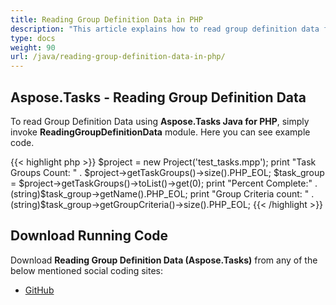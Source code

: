 ```yaml
---
title: Reading Group Definition Data in PHP
description: "This article explains how to read group definition data from Microsoft Project (MPP/XML) files using Aspose.Tasks Java for PHP."
type: docs
weight: 90
url: /java/reading-group-definition-data-in-php/
---
```


## **Aspose.Tasks - Reading Group Definition Data**
To read Group Definition Data using **Aspose.Tasks Java for PHP**, simply invoke **ReadingGroupDefinitionData** module. Here you can see example code.

{{< highlight php >}}
$project = new Project('test_tasks.mpp');
print "Task Groups Count: " . $project->getTaskGroups()->size().PHP_EOL;
$task_group = $project->getTaskGroups()->toList()->get(0);
print "Percent Complete:" .  (string)$task_group->getName().PHP_EOL;
print "Group Criteria count: " . (string)$task_group->getGroupCriteria()->size().PHP_EOL;
{{< /highlight >}}

## **Download Running Code**
Download **Reading Group Definition Data (Aspose.Tasks)** from any of the below mentioned social coding sites:

- [GitHub](https://github.com/aspose-tasks/Aspose.Tasks-for-Java/blob/master/Plugins/Aspose_Tasks_Java_for_PHP/src/aspose/tasks/WorkingWithProjects/ReadingGroupDefinitionData.php)
